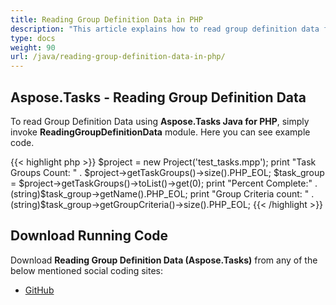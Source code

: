 ```yaml
---
title: Reading Group Definition Data in PHP
description: "This article explains how to read group definition data from Microsoft Project (MPP/XML) files using Aspose.Tasks Java for PHP."
type: docs
weight: 90
url: /java/reading-group-definition-data-in-php/
---
```


## **Aspose.Tasks - Reading Group Definition Data**
To read Group Definition Data using **Aspose.Tasks Java for PHP**, simply invoke **ReadingGroupDefinitionData** module. Here you can see example code.

{{< highlight php >}}
$project = new Project('test_tasks.mpp');
print "Task Groups Count: " . $project->getTaskGroups()->size().PHP_EOL;
$task_group = $project->getTaskGroups()->toList()->get(0);
print "Percent Complete:" .  (string)$task_group->getName().PHP_EOL;
print "Group Criteria count: " . (string)$task_group->getGroupCriteria()->size().PHP_EOL;
{{< /highlight >}}

## **Download Running Code**
Download **Reading Group Definition Data (Aspose.Tasks)** from any of the below mentioned social coding sites:

- [GitHub](https://github.com/aspose-tasks/Aspose.Tasks-for-Java/blob/master/Plugins/Aspose_Tasks_Java_for_PHP/src/aspose/tasks/WorkingWithProjects/ReadingGroupDefinitionData.php)
